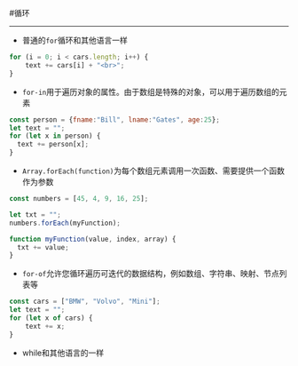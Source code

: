 #循环

---

- 普通的`for`循环和其他语言一样
```javascript
for (i = 0; i < cars.length; i++) { 
    text += cars[i] + "<br>";
}
```
- `for-in`用于遍历对象的属性。由于数组是特殊的对象，可以用于遍历数组的元素
```javascript
const person = {fname:"Bill", lname:"Gates", age:25};
let text = "";
for (let x in person) {
  text += person[x];
}
```
- `Array.forEach(function)`为每个数组元素调用一次函数、需要提供一个函数作为参数
```javascript
const numbers = [45, 4, 9, 16, 25];

let txt = "";
numbers.forEach(myFunction);

function myFunction(value, index, array) {
  txt += value;
}
```
- `for-of`允许您循环遍历可迭代的数据结构，例如数组、字符串、映射、节点列表等
```javascript
const cars = ["BMW", "Volvo", "Mini"];
let text = "";
for (let x of cars) {
    text += x;
}
```
- while和其他语言的一样